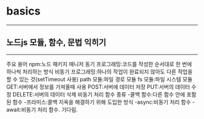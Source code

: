 ﻿# basics
 ------
## 노드js 모듈, 함수, 문법 익히기
---
주요 용어
npm:노드 패키지 매니저
동기 프로그래밍:코드를 작성한 순서대로 한 번에 하나씩 처리하는 방식
비동기 프로그래밍:하나의 작업이 완료되지 않아도 다른 작업을 할 수 있는 것(setTimeout 사용)
path 모듈:파일 경로 모듈
fs 모듈:파일 시스템 모듈
GET:서버에서 정보를 가져올때 사용
POST:서버에 데이터 저장
PUT:서버의 데이터 수정
DELETE:서버의 데이터 삭제
비동기 처리 함수 종류
-콜백 함수:다른 함수 안에 포함된 함수
-프라미스:콜백 지옥을 해결하기 위해 도입한 방식
-async:비동기 처리 함수
-await:비동기 처리 함수. 기다림.
